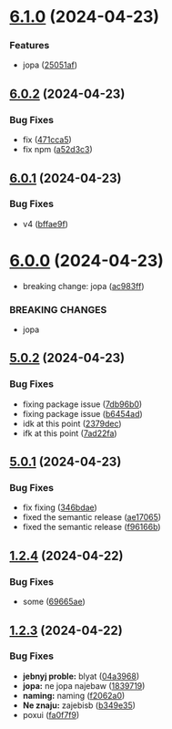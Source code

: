 # [6.1.0](https://github.com/Andy-DoUrden/nestjs-testing-space/compare/v6.0.2...v6.1.0) (2024-04-23)


### Features

* jopa ([25051af](https://github.com/Andy-DoUrden/nestjs-testing-space/commit/25051af847d47c8b9ee47410e718fbc2538a4e73))

## [6.0.2](https://github.com/Andy-DoUrden/nestjs-testing-space/compare/v6.0.1...v6.0.2) (2024-04-23)


### Bug Fixes

* fix ([471cca5](https://github.com/Andy-DoUrden/nestjs-testing-space/commit/471cca5fc962688d304ba3fdb50324c871cb2ef1))
* fix npm ([a52d3c3](https://github.com/Andy-DoUrden/nestjs-testing-space/commit/a52d3c32ee019f15ab62b997566ba89b4d650194))

## [6.0.1](https://github.com/Andy-DoUrden/nestjs-testing-space/compare/v6.0.0...v6.0.1) (2024-04-23)


### Bug Fixes

* v4 ([bffae9f](https://github.com/Andy-DoUrden/nestjs-testing-space/commit/bffae9f469f199e7ed4351bc79ca7d1013ed2b03))

# [6.0.0](https://github.com/Andy-DoUrden/nestjs-testing-space/compare/v5.0.2...v6.0.0) (2024-04-23)


* breaking change: jopa ([ac983ff](https://github.com/Andy-DoUrden/nestjs-testing-space/commit/ac983ff57b70ef2da51316589e9fc6e6c69d224b))


### BREAKING CHANGES

* jopa

## [5.0.2](https://github.com/Andy-DoUrden/nestjs-testing-space/compare/v5.0.1...v5.0.2) (2024-04-23)


### Bug Fixes

* fixing package issue ([7db96b0](https://github.com/Andy-DoUrden/nestjs-testing-space/commit/7db96b0f2314c4068e7c4ae1753831fea80a9fac))
* fixing package issue ([b6454ad](https://github.com/Andy-DoUrden/nestjs-testing-space/commit/b6454adf15237e7e97a8a6c37f5665ad7e5f21c4))
* idk at this point ([2379dec](https://github.com/Andy-DoUrden/nestjs-testing-space/commit/2379dec6cfefe52ec6f0b76a68f18b266202c8d6))
* ifk at this point ([7ad22fa](https://github.com/Andy-DoUrden/nestjs-testing-space/commit/7ad22fae2467efeaaaa9b77ddfb629e2d6224fd8))

## [5.0.1](https://github.com/Andy-DoUrden/nestjs-testing-space/compare/v5.0.0...v5.0.1) (2024-04-23)


### Bug Fixes

* fix fixing ([346bdae](https://github.com/Andy-DoUrden/nestjs-testing-space/commit/346bdae965c315f32db2491a4846e044b0e7b9d7))
* fixed the semantic release ([ae17065](https://github.com/Andy-DoUrden/nestjs-testing-space/commit/ae17065cd7ed536958ac27d75a12afeb0eb8f8a7))
* fixed the semantic release ([f96166b](https://github.com/Andy-DoUrden/nestjs-testing-space/commit/f96166b4cb262ea15abc9e6457ce738c2343d6cc))

## [1.2.4](https://github.com/Andy-DoUrden/nestjs-testing-space/compare/v1.2.3...v1.2.4) (2024-04-22)


### Bug Fixes

* some ([69665ae](https://github.com/Andy-DoUrden/nestjs-testing-space/commit/69665ae4dd928a43118f1c0e605b7b32c23d6737))

## [1.2.3](https://github.com/Andy-DoUrden/nestjs-testing-space/compare/v1.2.2...v1.2.3) (2024-04-22)


### Bug Fixes

* **jebnyj proble:** blyat ([04a3968](https://github.com/Andy-DoUrden/nestjs-testing-space/commit/04a3968aee45594036cd2c1871ae13e198491a73))
* **jopa:** ne jopa najebaw ([1839719](https://github.com/Andy-DoUrden/nestjs-testing-space/commit/1839719d543eba31933151b7254d90fd83ebd364))
* **naming:** naming ([f2062a0](https://github.com/Andy-DoUrden/nestjs-testing-space/commit/f2062a0014849a211f1e8ce85d843a9d5b64d255))
* **Ne znaju:** zajebisb ([b349e35](https://github.com/Andy-DoUrden/nestjs-testing-space/commit/b349e353573a8e24a4188ed7c1652c5802eebc42))
* poxui ([fa0f7f9](https://github.com/Andy-DoUrden/nestjs-testing-space/commit/fa0f7f9ee9ad6414b9a6940f38c97aca695a48f6))
